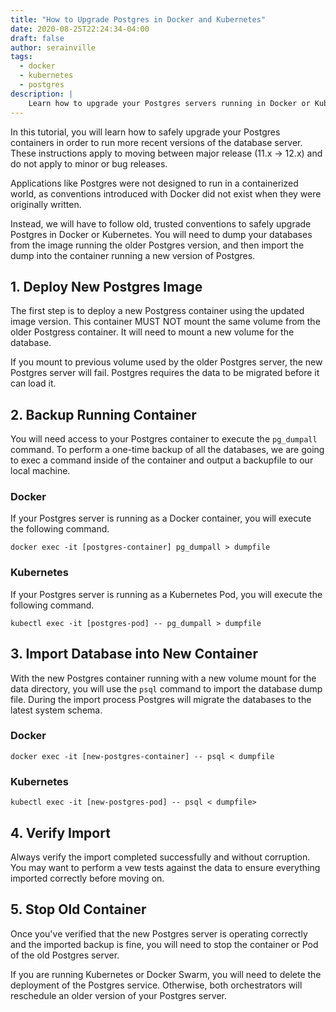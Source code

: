 ```yaml
---
title: "How to Upgrade Postgres in Docker and Kubernetes"
date: 2020-08-25T22:24:34-04:00
draft: false
author: serainville
tags:
  - docker
  - kubernetes
  - postgres
description: |
    Learn how to upgrade your Postgres servers running in Docker or Kubernetes in a safe and reliable way to ensure data integrity. 
---
```


In this tutorial, you will learn how to safely upgrade your Postgres containers in order to run more recent versions of the database server. These instructions apply to moving between major release (11.x -> 12.x) and do not apply to minor or bug releases.  

Applications like Postgres were not designed to run in a containerized world, as conventions introduced with Docker did not exist when they were originally written.

Instead, we will have to follow old, trusted conventions to safely upgrade Postgres in Docker or Kubernetes. You will need to dump your databases from the image running the older Postgres version, and then import the dump into the container running a new version of Postgres.

## 1. Deploy New Postgres Image
The first step is to deploy a new Postgress container using the updated image version. This container MUST NOT mount the same volume from the older Postgress container. It will need to mount a new volume for the database.

If you mount to previous volume used by the older Postgres server, the new Postgres server will fail. Postgres requires the data to be migrated before it can load it.

## 2. Backup Running Container
You will need access to your Postgres container to execute the `pg_dumpall` command. To perform a one-time backup of all the databases, we are going to exec a command inside of the container and output a backupfile to our local machine.

### Docker
If your Postgres server is running as a Docker container, you will execute the following command.
```shell
docker exec -it [postgres-container] pg_dumpall > dumpfile
```
### Kubernetes
If your Postgres server is running as a Kubernetes Pod, you will execute the following command.
```shell
kubectl exec -it [postgres-pod] -- pg_dumpall > dumpfile
```

## 3. Import Database into New Container
With the new Postgres container running with a new volume mount for the data directory, you will use the `psql` command to import the database dump file. During the import process Postgres will migrate the databases to the latest system schema.

### Docker
```shell
docker exec -it [new-postgres-container] -- psql < dumpfile 
```

### Kubernetes
```shell
kubectl exec -it [new-postgres-pod] -- psql < dumpfile>
```

## 4. Verify Import
Always verify the import completed successfully and without corruption. You may want to perform a vew tests against the data to ensure everything imported correctly before moving on.

## 5. Stop Old Container
Once you've verified that the new Postgres server is operating correctly and the imported backup is fine, you will need to stop the container or Pod of the old Postgres server. 

If you are running Kubernetes or Docker Swarm, you will need to delete the deployment of the Postgres service. Otherwise, both orchestrators will reschedule an older version of your Postgres server.

